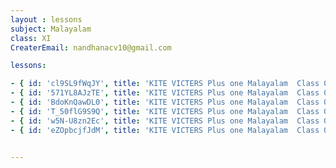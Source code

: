 ```yaml
--- 
layout : lessons 
subject: Malayalam
class: XI
CreaterEmail: nandhanacv10@gmail.com

lessons: 

- { id: 'cl9SL9fWqJY', title: 'KITE VICTERS Plus one Malayalam  Class 01 (First Bell-ഫസ്റ്റ് ബെല്‍)' }
- { id: '571YL8AJzTE', title: 'KITE VICTERS Plus one Malayalam  Class 02 (First Bell-ഫസ്റ്റ് ബെല്‍)' }
- { id: 'BdoKnQawDL0', title: 'KITE VICTERS Plus one Malayalam  Class 03 (First Bell-ഫസ്റ്റ് ബെല്‍)' }
- { id: 'T_50flG9S9Q', title: 'KITE VICTERS Plus one Malayalam  Class 04 (First Bell-ഫസ്റ്റ് ബെല്‍)' }
- { id: 'w5N-U8zn2Ec', title: 'KITE VICTERS Plus one Malayalam  Class 05 (First Bell-ഫസ്റ്റ് ബെല്‍)' }
- { id: 'eZOpbcjfJdM', title: 'KITE VICTERS Plus one Malayalam  Class 06 (First Bell-ഫസ്റ്റ് ബെല്‍)' }


---
```

